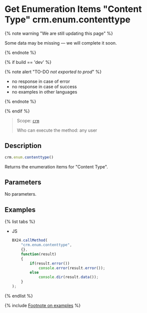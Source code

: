 # Get Enumeration Items "Content Type" crm.enum.contenttype

{% note warning "We are still updating this page" %}

Some data may be missing — we will complete it soon.

{% endnote %}

{% if build == 'dev' %}

{% note alert "TO-DO _not exported to prod_" %}

- no response in case of error
- no response in case of success
- no examples in other languages
  
{% endnote %}

{% endif %}

> Scope: [`crm`](../../../scopes/permissions.md)
>
> Who can execute the method: any user

## Description

```js
crm.enum.contenttype()
```

Returns the enumeration items for "Content Type".

## Parameters

No parameters.

## Examples

{% list tabs %}

- JS
  
    ```javascript
    BX24.callMethod(
        "crm.enum.contenttype",
        {},
        function(result)
        {
            if(result.error())
                console.error(result.error());
            else
                console.dir(result.data());
        }
    );
    ```

{% endlist %}


{% include [Footnote on examples](../../../../_includes/examples.md) %}